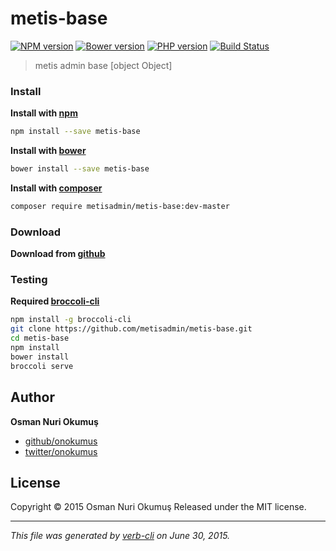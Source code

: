 # metis-base

[![NPM version](https://badge.fury.io/js/metis-base.svg)](http://badge.fury.io/js/metis-base) [![Bower version](https://badge.fury.io/bo/metis-base.svg)](http://badge.fury.io/bo/metis-base) [![PHP version](https://badge.fury.io/ph/metisadmin%2Fmetis-base.svg)](http://badge.fury.io/ph/metisadmin%2Fmetis-base)  [![Build Status](https://travis-ci.org/metisadmin/metis-base.svg)](https://travis-ci.org/metisadmin/metis-base) 

> metis admin base [object Object]

### Install

**Install with [npm](https://www.npmjs.com)**

```bash
npm install --save metis-base
```

**Install with [bower](http://bower.io/)**

```bash
bower install --save metis-base
```

**Install with [composer](https://getcomposer.org/)**

```bash
composer require metisadmin/metis-base:dev-master
```
### Download

**Download from [github](https://github.com/metisadmin/metis-base/archive/master.zip)**

### Testing

**Required [broccoli-cli](https://github.com/broccolijs/broccoli-cli)**

```bash
npm install -g broccoli-cli
git clone https://github.com/metisadmin/metis-base.git
cd metis-base
npm install
bower install
broccoli serve
```
## Author

**Osman Nuri Okumuş**

+ [github/onokumus](https://github.com/onokumus)
+ [twitter/onokumus](http://twitter.com/onokumus)

## License

Copyright © 2015 Osman Nuri Okumuş
Released under the MIT license.

***

_This file was generated by [verb-cli](https://github.com/assemble/verb-cli) on June 30, 2015._

<!-- reflinks generated by verb-reflinks plugin -->

[assemble]: http://assemble.io
[template]: https://github.com/jonschlinkert/template
[verb]: https://github.com/assemble/verb